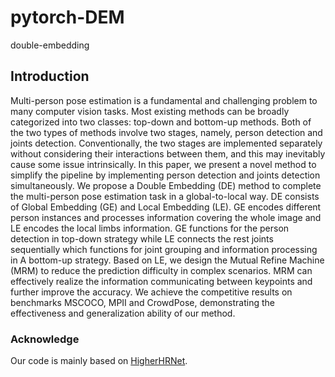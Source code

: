 # pytorch-DEM
double-embedding

## Introduction
Multi-person pose estimation is a fundamental and challenging problem to many computer vision tasks. Most existing methods can
be broadly categorized into two classes: top-down and bottom-up methods. Both of the two types of methods involve two stages, namely, person
detection and joints detection. Conventionally, the two stages are implemented separately without considering their interactions between them,
and this may inevitably cause some issue intrinsically. 
In this paper, we present a novel method to simplify the pipeline by implementing person detection and joints detection simultaneously. We propose a Double
Embedding (DE) method to complete the multi-person pose estimation
task in a global-to-local way. DE consists of Global Embedding (GE)
and Local Embedding (LE). GE encodes different person instances and
processes information covering the whole image and LE encodes the local limbs information. GE functions for the person detection in top-down
strategy while LE connects the rest joints sequentially which functions
for joint grouping and information processing in A bottom-up strategy.
Based on LE, we design the Mutual Refine Machine (MRM) to reduce
the prediction difficulty in complex scenarios. MRM can effectively realize the information communicating between keypoints and further improve the accuracy. We achieve the competitive results on benchmarks
MSCOCO, MPII and CrowdPose, demonstrating the effectiveness and
generalization ability of our method.

### Acknowledge
Our code is mainly based on [HigherHRNet](https://github.com/HRNet/HigherHRNet-Human-Pose-Estimation). 

